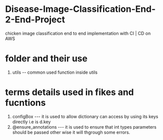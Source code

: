# Disease-Image-Classification-End-2-End-Project
chicken image classification end to end implementation with CI | CD on AWS 

# folder and their use
1. utils -- common used function inside utils 



# terms details used in fikes and fucntions
1. configBox --- it is used to allow dictionary can access by using its keys directly i.e is d.key
2. @ensure_annotations --- it is used to ensure that int types parameters should be passed other wise it will thgrough some errors.
